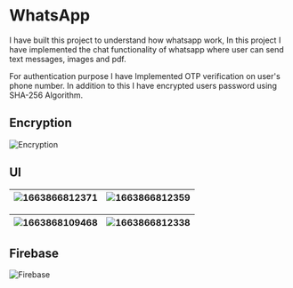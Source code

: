 # WhatsApp

I have built this project to understand how whatsapp work, 
In this project I have implemented the chat functionality 
of whatsapp where user can send text messages, images and pdf. 

For authentication purpose I have Implemented OTP verification on user's phone number. 
In addition to this I have encrypted users password using SHA-256 Algorithm. 

## Encryption
![Encryption](https://user-images.githubusercontent.com/77455854/191817585-f11bc790-251e-4780-bfae-cd459d805114.PNG)

## UI

| ![1663866812371](https://user-images.githubusercontent.com/77455854/191812793-80f7b447-41d9-4e57-ae93-5180b6933bca.jpg) | ![1663866812359](https://user-images.githubusercontent.com/77455854/191812822-550116eb-8265-4b7b-a2e5-178913ae8e13.jpg)     |
| :-------- | :------- |


| ![1663868109468](https://user-images.githubusercontent.com/77455854/191814310-9d536206-f31a-4cd2-a5b3-19b825793369.jpg) | ![1663866812338](https://user-images.githubusercontent.com/77455854/191813247-71c78986-ac55-46fb-9e5f-011c18fea580.jpg)    |
| :-------- | :------- |


## Firebase

![Firebase](https://user-images.githubusercontent.com/77455854/191816470-cf9d785f-53f2-4be9-a5e6-483459ef8896.PNG)



